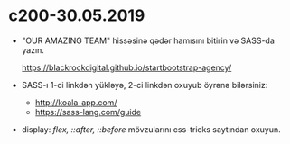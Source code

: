# c200-30.05.2019
<ul>
<li>
<p> "OUR AMAZING TEAM" hissəsinə qədər hamısını bitirin və SASS-da yazın.</p>
<p><a href="https://blackrockdigital.github.io/startbootstrap-agency/" rel="nofollow">https://blackrockdigital.github.io/startbootstrap-agency/</a></p>
</li>
<li>
<p>SASS-ı 1-ci linkdən yükləyə, 2-ci linkdən oxuyub öyrənə bilərsiniz:</p>
<ul>
<li><a href="http://koala-app.com/" rel="nofollow">http://koala-app.com/</a></li>
<li><a href="https://sass-lang.com/guide" rel="nofollow">https://sass-lang.com/guide</a></li>
</ul>
</li>
<li>
<p>display: <em>flex, ::after, ::before</em> mövzularını css-tricks saytından oxuyun.</p>
</li>
</ul>
